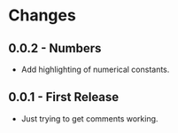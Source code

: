 # Changes

## 0.0.2 - Numbers

* Add highlighting of numerical constants.

## 0.0.1 - First Release

* Just trying to get comments working.
